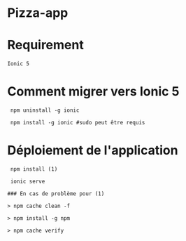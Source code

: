 # Pizza-app

# Requirement

 ```
 Ionic 5 
 ```

# Comment migrer vers Ionic 5
```
 npm uninstall -g ionic

 npm install -g ionic #sudo peut être requis 
 ```

# Déploiement de l'application
```
 npm install (1)

 ionic serve

### En cas de problème pour (1)

> npm cache clean -f

> npm install -g npm

> npm cache verify
```
